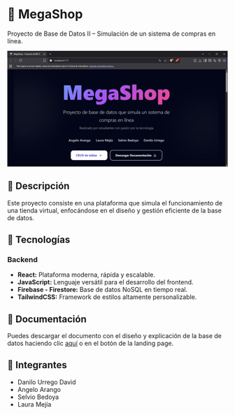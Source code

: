 # 🛒 MegaShop

Proyecto de Base de Datos II – Simulación de un sistema de compras en línea.

![Landing Page](./assets/Hero.jpg)

## 🧠 Descripción

Este proyecto consiste en una plataforma que simula el funcionamiento de una tienda virtual, enfocándose en el diseño y gestión eficiente de la base de datos.

## 🚀 Tecnologías

### Backend
- **React:** Plataforma moderna, rápida y escalable.
- **JavaScript:** Lenguaje versátil para el desarrollo del frontend.
- **Firebase - Firestore:** Base de datos NoSQL en tiempo real.
- **TailwindCSS:** Framework de estilos altamente personalizable.

## 📄 Documentación

Puedes descargar el documento con el diseño y explicación de la base de datos haciendo clic [aquí](./Documentación%20-%20Base%20de%20datos%20MegaShop.pdf) o en el botón de la landing page.

## 👥 Integrantes

- Danilo Urrego David  
- Angelo Arango  
- Selvio Bedoya  
- Laura Mejía  